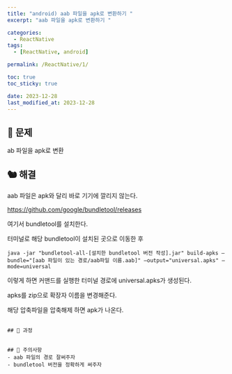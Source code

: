 ```yaml
---
title: "android) aab 파일을 apk로 변환하기 "
excerpt: "aab 파일을 apk로 변환하기 "

categories:
  - ReactNative
tags:
  - [ReactNative, android]

permalink: /ReactNative/1/

toc: true
toc_sticky: true

date: 2023-12-28
last_modified_at: 2023-12-28
---
```


## 🐻 문제
ab 파일을 apk로 변환

## 🐿️ 해결
aab 파일은 apk와 달리 바로 기기에 깔리지 않는다. 

<https://github.com/google/bundletool/releases>


여기서 bundletool를 설치한다. 

터미널로 해당 bundletool이 설치된 곳으로 이동한 후 

```
java -jar "bundletool-all-[설치한 bundletool 버전 작성].jar" build-apks —bundle="[aab 파일이 있는 경로/aab파일 이름.aab]" —output="universal.apks" —mode=universal
```

이렇게 하면 커맨드를 실행한 터미널 경로에 universal.apks가 생성된다. 

apks를 zip으로 확장자 이름을 변경해준다. 

해당 압축파일을 압축해제 하면 apk가 나온다. 
```

## 🐰 과정


## 🦊 주의사항
- aab 파일의 경로 잘써주자
- bundletool 버전을 정확하게 써주자
